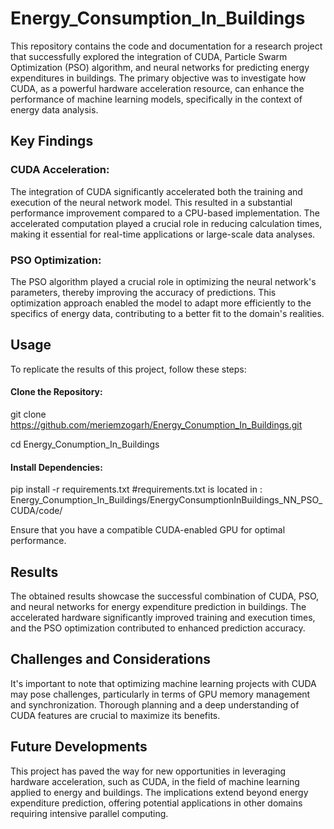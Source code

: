 # Energy_Consumption_In_Buildings
This repository contains the code and documentation for a research project that successfully explored the integration of CUDA, Particle Swarm Optimization (PSO) algorithm, and neural networks for predicting energy expenditures in buildings. The primary objective was to investigate how CUDA, as a powerful hardware acceleration resource, can enhance the performance of machine learning models, specifically in the context of energy data analysis.

## Key Findings

### CUDA Acceleration: 
The integration of CUDA significantly accelerated both the training and execution of the neural network model. This resulted in a substantial performance improvement compared to a CPU-based implementation. The accelerated computation played a crucial role in reducing calculation times, making it essential for real-time applications or large-scale data analyses.

### PSO Optimization: 
The PSO algorithm played a crucial role in optimizing the neural network's parameters, thereby improving the accuracy of predictions. This optimization approach enabled the model to adapt more efficiently to the specifics of energy data, contributing to a better fit to the domain's realities.

## Usage
To replicate the results of this project, follow these steps:

#### Clone the Repository:

git clone https://github.com/meriemzogarh/Energy_Conumption_In_Buildings.git 

cd Energy_Conumption_In_Buildings

#### Install Dependencies:

pip install -r requirements.txt #requirements.txt is located in : Energy_Conumption_In_Buildings/EnergyConsumptionInBuildings_NN_PSO_CUDA/code/

Ensure that you have a compatible CUDA-enabled GPU for optimal performance.

## Results

The obtained results showcase the successful combination of CUDA, PSO, and neural networks for energy expenditure prediction in buildings. The accelerated hardware significantly improved training and execution times, and the PSO optimization contributed to enhanced prediction accuracy.

## Challenges and Considerations

It's important to note that optimizing machine learning projects with CUDA may pose challenges, particularly in terms of GPU memory management and synchronization. Thorough planning and a deep understanding of CUDA features are crucial to maximize its benefits.

## Future Developments

This project has paved the way for new opportunities in leveraging hardware acceleration, such as CUDA, in the field of machine learning applied to energy and buildings. The implications extend beyond energy expenditure prediction, offering potential applications in other domains requiring intensive parallel computing.
